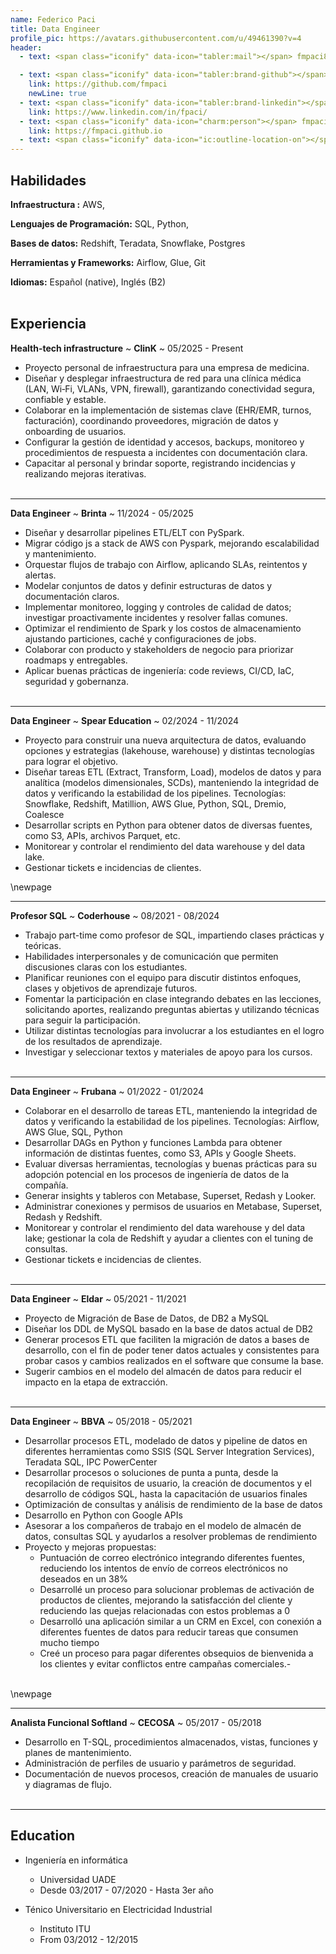 ```yaml
---
name: Federico Paci
title: Data Engineer
profile_pic: https://avatars.githubusercontent.com/u/49461390?v=4
header:
  - text: <span class="iconify" data-icon="tabler:mail"></span> fmpaci88@gmail.com

  - text: <span class="iconify" data-icon="tabler:brand-github"></span> fmpaci
    link: https://github.com/fmpaci
    newLine: true
  - text: <span class="iconify" data-icon="tabler:brand-linkedin"></span> fpaci
    link: https://www.linkedin.com/in/fpaci/
  - text: <span class="iconify" data-icon="charm:person"></span> fmpaci.com
    link: https://fmpaci.github.io
  - text: <span class="iconify" data-icon="ic:outline-location-on"></span> Valparaiso, Chile
---
```


## Habilidades

**Infraestructura :** 
<span class="iconify" data-icon="logos:aws"></span> AWS,

**Lenguajes de Programación:** 
<span class="iconify" data-icon="vscode-icons:file-type-sql"></span> SQL,
<span class="iconify" data-icon="vscode-icons:file-type-python"></span> Python,

**Bases de datos:** 
<span class="iconify" data-icon="logos:aws-redshift"></span> Redshift,
<span class="iconify" data-icon="simple-icons:teradata"></span> Teradata,
<span class="iconify" data-icon="logos:snowflake-icon"></span> Snowflake,
<span class="iconify" data-icon="devicon:postgresql-wordmark"></span> Postgres

**Herramientas y Frameworks:** 
<span class="iconify" data-icon="devicon:apacheairflow"></span> Airflow,
<span class="iconify" data-icon="logos:aws-glue"></span> Glue,
<span class="iconify" data-icon="devicon:git"></span> Git

**Idiomas:** Español (native), Inglés (B2)
<br></br>

## Experiencia
**Health-tech infrastructure**
  ~ **ClinK**
  ~ 05/2025 - Present
- Proyecto personal de infraestructura para una empresa de medicina.
- Diseñar y desplegar infraestructura de red para una clínica médica (LAN, Wi‑Fi, VLANs, VPN, firewall), garantizando conectividad segura, confiable y estable.
- Colaborar en la implementación de sistemas clave (EHR/EMR, turnos, facturación), coordinando proveedores, migración de datos y onboarding de usuarios.
- Configurar la gestión de identidad y accesos, backups, monitoreo y procedimientos de respuesta a incidentes con documentación clara.
- Capacitar al personal y brindar soporte, registrando incidencias y realizando mejoras iterativas.
<br></br>
***
**Data Engineer**
  ~ **Brinta**
  ~ 11/2024 - 05/2025
- Diseñar y desarrollar pipelines ETL/ELT con PySpark.
- Migrar código js a stack de AWS con Pyspark, mejorando escalabilidad y mantenimiento.
- Orquestar flujos de trabajo con Airflow, aplicando SLAs, reintentos y alertas.
- Modelar conjuntos de datos y definir estructuras de datos y documentación claros.
- Implementar monitoreo, logging y controles de calidad de datos; investigar proactivamente incidentes y resolver fallas comunes.
- Optimizar el rendimiento de Spark y los costos de almacenamiento ajustando particiones, caché y configuraciones de jobs.
- Colaborar con producto y stakeholders de negocio para priorizar roadmaps y entregables.
- Aplicar buenas prácticas de ingeniería: code reviews, CI/CD, IaC, seguridad y gobernanza.
<br></br>
***

**Data Engineer**
  ~ **Spear Education**
  ~ 02/2024 - 11/2024
- Proyecto para construir una nueva arquitectura de datos, evaluando opciones y estrategias (lakehouse, warehouse) y distintas tecnologías para lograr el objetivo.
- Diseñar tareas ETL (Extract, Transform, Load), modelos de datos y para analítica (modelos dimensionales, SCDs), manteniendo la integridad de datos y verificando la estabilidad de los pipelines. Tecnologías: Snowflake, Redshift, Matillion, AWS Glue, Python, SQL, Dremio, Coalesce
- Desarrollar scripts en Python para obtener datos de diversas fuentes, como S3, APIs, archivos Parquet, etc.
- Monitorear y controlar el rendimiento del data warehouse y del data lake.
- Gestionar tickets e incidencias de clientes.

\newpage
***

**Profesor SQL**
  ~ **Coderhouse**
  ~ 08/2021 - 08/2024
- Trabajo part-time como profesor de SQL, impartiendo clases prácticas y teóricas.
- Habilidades interpersonales y de comunicación que permiten discusiones claras con los estudiantes.
- Planificar reuniones con el equipo para discutir distintos enfoques, clases y objetivos de aprendizaje futuros.
- Fomentar la participación en clase integrando debates en las lecciones, solicitando aportes, realizando preguntas abiertas y utilizando técnicas para seguir la participación.
- Utilizar distintas tecnologías para involucrar a los estudiantes en el logro de los resultados de aprendizaje.
- Investigar y seleccionar textos y materiales de apoyo para los cursos.
<br></br>
***
**Data Engineer**
  ~ **Frubana**
  ~ 01/2022 - 01/2024

- Colaborar en el desarrollo de tareas ETL, manteniendo la integridad de datos y verificando la estabilidad de los pipelines. Tecnologías: Airflow, AWS Glue, SQL, Python
- Desarrollar DAGs en Python y funciones Lambda para obtener información de distintas fuentes, como S3, APIs y Google Sheets.
- Evaluar diversas herramientas, tecnologías y buenas prácticas para su adopción potencial en los procesos de ingeniería de datos de la compañía.
- Generar insights y tableros con Metabase, Superset, Redash y Looker.
- Administrar conexiones y permisos de usuarios en Metabase, Superset, Redash y Redshift.
- Monitorear y controlar el rendimiento del data warehouse y del data lake; gestionar la cola de Redshift y ayudar a clientes con el tuning de consultas.
- Gestionar tickets e incidencias de clientes.
<br></br>
***

**Data Engineer**
  ~ **Eldar**
  ~ 05/2021 - 11/2021

  - Proyecto de Migración de Base de Datos, de DB2 a MySQL
  - Diseñar los DDL de MySQL basado en la base de datos actual de DB2
  - Generar procesos ETL que faciliten la migración de datos a bases de
desarrollo, con el fin de poder tener datos actuales y consistentes para
probar casos y cambios realizados en el software que consume la base.
  - Sugerir cambios en el modelo del almacén de datos para reducir el impacto
en la etapa de extracción.
<br></br>
***


**Data Engineer**
  ~ **BBVA**
  ~ 05/2018 - 05/2021
  - Desarrollar procesos ETL, modelado de datos y pipeline de datos en
diferentes herramientas como SSIS (SQL Server Integration Services),
Teradata SQL, IPC PowerCenter
  - Desarrollar procesos o soluciones de punta a punta, desde la recopilación
de requisitos de usuario, la creación de documentos y el desarrollo de
códigos SQL, hasta la capacitación de usuarios finales
  - Optimización de consultas y análisis de rendimiento de la base de datos
  - Desarrollo en Python con Google APIs
  - Asesorar a los compañeros de trabajo en el modelo de almacén de datos,
consultas SQL y ayudarlos a resolver problemas de rendimiento
  - Proyecto y mejoras propuestas:
    - Puntuación de correo electrónico integrando diferentes fuentes,
reduciendo los intentos de envío de correos electrónicos no deseados
en un 38%
    - Desarrollé un proceso para solucionar problemas de activación de
productos de clientes, mejorando la satisfacción del cliente y
reduciendo las quejas relacionadas con estos problemas a 0
    - Desarrolló una aplicación similar a un CRM en Excel, con conexión a
diferentes fuentes de datos para reducir tareas que consumen mucho
tiempo
    - Creé un proceso para pagar diferentes obsequios de bienvenida a los
clientes y evitar conflictos entre campañas comerciales.-
<br></br>

\newpage

***

**Analista Funcional Softland**
  ~ **CECOSA**
  ~ 05/2017 - 05/2018
  - Desarrollo en T-SQL, procedimientos almacenados, vistas, funciones y
planes de mantenimiento.
  - Administración de perfiles de usuario y parámetros de seguridad.
  - Documentación de nuevos procesos, creación de manuales de usuario y
diagramas de flujo.
<br></br>
***


## Education
- Ingeniería en informática
  - Universidad UADE
  - Desde 03/2017 - 07/2020 - Hasta 3er año

- Ténico Universitario en Electricidad Industrial 
  - Instituto ITU 
  - From 03/2012 - 12/2015